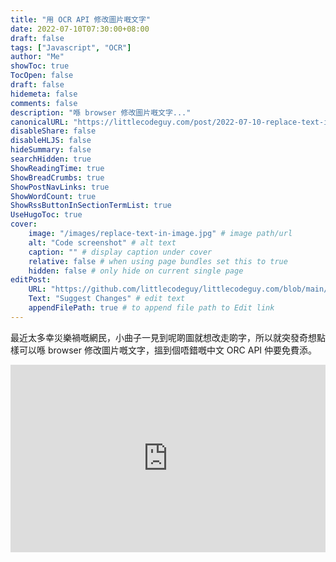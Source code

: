 ```yaml
---
title: "用 OCR API 修改圖片嘅文字"
date: 2022-07-10T07:30:00+08:00
draft: false
tags: ["Javascript", "OCR"]
author: "Me"
showToc: true
TocOpen: false
draft: false
hidemeta: false
comments: false
description: "喺 browser 修改圖片嘅文字..."
canonicalURL: "https://littlecodeguy.com/post/2022-07-10-replace-text-in-image"
disableShare: false
disableHLJS: false
hideSummary: false
searchHidden: true
ShowReadingTime: true
ShowBreadCrumbs: true
ShowPostNavLinks: true
ShowWordCount: true
ShowRssButtonInSectionTermList: true
UseHugoToc: true
cover:
    image: "/images/replace-text-in-image.jpg" # image path/url
    alt: "Code screenshot" # alt text
    caption: "" # display caption under cover
    relative: false # when using page bundles set this to true
    hidden: false # only hide on current single page
editPost:
    URL: "https://github.com/littlecodeguy/littlecodeguy.com/blob/main/content"
    Text: "Suggest Changes" # edit text
    appendFilePath: true # to append file path to Edit link
---
```


最近太多幸災樂禍嘅網民，小曲子一見到呢啲圖就想改走啲字，所以就突發奇想點樣可以喺 browser 修改圖片嘅文字，搵到個唔錯嘅中文 ORC API 仲要免費添。

<iframe height="300" style="width: 100%;" scrolling="no" title="OCR + text replace" src="https://codepen.io/littlecodeguy/embed/GRxZLKY?default-tab=result" frameborder="no" loading="lazy" allowtransparency="true" allowfullscreen="true">
  See the Pen <a href="https://codepen.io/littlecodeguy/pen/GRxZLKY">
  OCR + text replace</a> by littlecodeguy (<a href="https://codepen.io/littlecodeguy">@littlecodeguy</a>)
  on <a href="https://codepen.io">CodePen</a>.
</iframe>
